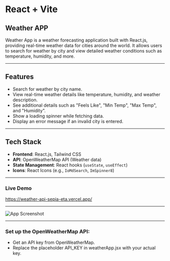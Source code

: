 # React + Vite

## Weather APP
Weather App is a weather forecasting application built with React.js, providing real-time weather data for cities around the world. It allows users to search for weather by city and view detailed weather conditions such as temperature, humidity, and more.

---

## Features

- Search for weather by city name.
- View real-time weather details like temperature, humidity, and weather description.
- See additional details such as "Feels Like", "Min Temp", "Max Temp", and "Humidity".
- Show a loading spinner while fetching data.
- Display an error message if an invalid city is entered.

---

## Tech Stack

- **Frontend**: React.js, Tailwind CSS
- **API**: OpenWeatherMap API (Weather data)
- **State Management**: React hooks (`useState`, `useEffect`)
- **Icons**: React Icons (e.g., `IoMdSearch`, `ImSpinner8`)

---

### Live Demo
https://weather-api-sepia-eta.vercel.app/

---

![App Screenshot](https://github.com/RishavK010/Mini-Projects/blob/f8c8a1a45f5e556e69ccacd25e65555633ce673c/Weather%20App/public/Screenshot%202025-01-19%20at%203.45.41%E2%80%AFPM.png)


---

### Set up the OpenWeatherMap API:
- Get an API key from OpenWeatherMap.
- Replace the placeholder API_KEY in weatherApp.jsx with your actual key.
